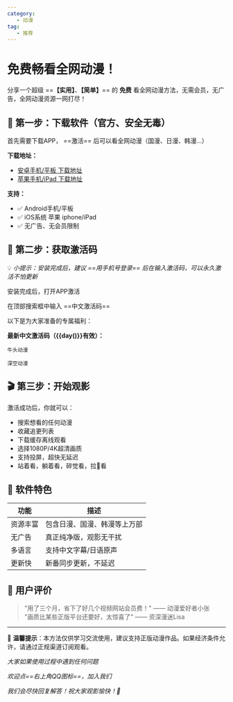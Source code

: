 ```yaml
---
category:
   - 动漫
tag: 
   - 推荐
---
```


<script setup>
import {day} from '@tools/utils.ts'
</script>


# 免费畅看全网动漫！

分享一个超级 ==**【实用】**、**【简单】**== 的 **免费** 看全网动漫方法，无需会员，无广告，全网动漫资源一网打尽！

## 📱 第一步：下载软件（官方、安全无毒）

首先需要下载APP， ==激活== 后可以看全网动漫（国漫、日漫、韩漫...）

**下载地址：**

   * [安卓手机/平板 下载地址](https://www.wkbrowser.com/)
   * [苹果手机/iPad 下载地址](https://apps.apple.com/cn/app/%E6%82%9F%E7%A9%BA%E6%B5%8F%E8%A7%88%E5%99%A8-%E7%9C%8B%E7%9F%AD%E5%89%A7%E5%B0%8F%E8%AF%B4%E5%BD%B1%E8%A7%86/id6473782436)

**支持：**
- ✅ Android手机/平板
- ✅ iOS系统 苹果 iphone/iPad
- ✅ 无广告、无会员限制

## 🔑 第二步：获取激活码

💡 *小提示：安装完成后，建议 ==用手机号登录== 后在输入激活码，可以永久激活不怕更新*

安装完成后，打开APP激活

在顶部搜索框中输入 ==中文激活码==

以下是为大家准备的专属福利：

**最新中文激活码（{{day()}}有效）：**

```:no-line-numbers
牛头动漫
```
```:no-line-numbers
深空动漫
```



## 🎬 第三步：开始观影

激活成功后，你就可以：
- 搜索想看的任何动漫
- 收藏追更列表
- 下载缓存离线观看
- 选择1080P/4K超清画质
- 支持投屏，超快无延迟
- 站着看，躺着看，碎觉看，拉💩看

## 🌟 软件特色

| 功能 | 描述             |
|------|----------------|
| 资源丰富 | 包含日漫、国漫、韩漫等上万部 |
| 无广告 | 真正纯净版，观影无干扰    |
| 多语言 | 支持中文字幕/日语原声    |
| 更新快 | 新番同步更新，不延迟     |


## 💬 用户评价

> "用了三个月，省下了好几个视频网站会员费！" —— 动漫爱好者小张  
> "画质比某些正版平台还要好，太惊喜了" —— 资深漫迷Lisa

---

📢 **温馨提示**：本方法仅供学习交流使用，建议支持正版动漫作品。如果经济条件允许，请通过正规渠道订阅观看。

*大家如果使用过程中遇到任何问题*

*欢迎点==右上角QQ图标==，加入我们*

*我们会尽快回复解答！祝大家观影愉快！🎉*

